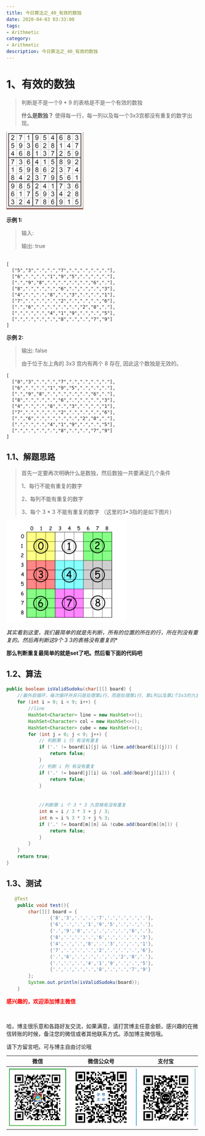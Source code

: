 ```yaml
---
title: 今日算法之_40_有效的数独
date: 2020-04-03 03:33:00
tags: 
- Arithmetic
category: 
- Arithmetic
description: 今日算法之_40_有效的数独
---
```




# 1、有效的数独
> 判断是不是一个9 * 9 的表格是不是一个有效的数独   
>
> **什么是数独？**   使得每一行，每一列以及每一个3x3宫都没有重复的数字出现。    



   

![1585898883133](https://raw.githubusercontent.com/HealerJean/HealerJean.github.io/master/blogImages/1585898883133.png)



**示例 1:**    

> 输入:   
>
> 输出: true

```

[
  ["5","3",".",".","7",".",".",".","."],
  ["6",".",".","1","9","5",".",".","."],
  [".","9","8",".",".",".",".","6","."],
  ["8",".",".",".","6",".",".",".","3"],
  ["4",".",".","8",".","3",".",".","1"],
  ["7",".",".",".","2",".",".",".","6"],
  [".","6",".",".",".",".","2","8","."],
  [".",".",".","4","1","9",".",".","5"],
  [".",".",".",".","8",".",".","7","9"]
]
```



**示例 2:**   

> 输出: false 
>
> 由于位于左上角的 3x3 宫内有两个 8 存在, 因此这个数独是无效的。

```
[
  ["8","3",".",".","7",".",".",".","."],
  ["6",".",".","1","9","5",".",".","."],
  [".","9","8",".",".",".",".","6","."],
  ["8",".",".",".","6",".",".",".","3"],
  ["4",".",".","8",".","3",".",".","1"],
  ["7",".",".",".","2",".",".",".","6"],
  [".","6",".",".",".",".","2","8","."],
  [".",".",".","4","1","9",".",".","5"],
  [".",".",".",".","8",".",".","7","9"]
]
```



## 1.1、解题思路 

> 首先一定要再次明确什么是数独，然后数独一共要满足几个条件   
>
> 1、每行不能有重复的数字   
>
> 2、每列不能有重复的数字   
>
> 3、每个 3 * 3 不能有重复的数字    （这里的3*3指的是如下图片）
>
> 

![1585899130185](https://raw.githubusercontent.com/HealerJean/HealerJean.github.io/master/blogImages/1585899130185.png)   



**其实看到这里，我们最简单的就是先判断，所有的位置的所在的行，所在列没有重复的。然后再判断这9个 3* 3的表格没有重复的**    

**那么判断重复最简单的就是set了吧。然后看下面的代码吧**  





## 1.2、算法

```java
public boolean isValidSudoku(char[][] board) {
    //最外层循环，每次循环并非只是处理第i行，而是处理第i行、第i列以及第i个3x3的九宫格
    for (int i = 0; i < 9; i++) {
        //line
        HashSet<Character> line = new HashSet<>();
        HashSet<Character> col = new HashSet<>();
        HashSet<Character> cube = new HashSet<>();
        for (int j = 0; j < 9; j++) {
            // 判断第 i 行 有没有重复
            if ('.' != board[i][j] && !line.add(board[i][j])) {
                return false;
            }
            // 判断 i 列 有没有重复
            if ('.' != board[j][i] && !col.add(board[j][i])) {
                return false;
            }


            //判断第 i 个 3 * 3 九宫格有没有重复
            int m = i / 3 * 3 + j / 3;
            int n = i % 3 * 3 + j % 3;
            if ('.' != board[m][n] && !cube.add(board[m][n])) {
                return false;
            }
        }
    }
    return true;
}

```




## 1.3、测试 

```java
   @Test
    public void test(){
        char[][] board = {
                {'8','3','.','.','7','.','.','.','.'},
                {'6','.','.','1','9','5','.','.','.'},
                {'.','9','8','.','.','.','.','6','.'},
                {'8','.','.','.','6','.','.','.','3'},
                {'4','.','.','8','.','3','.','.','1'},
                {'7','.','.','.','2','.','.','.','6'},
                {'.','6','.','.','.','.','2','8','.'},
                {'.','.','.','4','1','9','.','.','5'},
                {'.','.','.','.','8','.','.','7','9'}
        };
        System.out.println(isValidSudoku(board));
    }
```
















  **<font  color="red">感兴趣的，欢迎添加博主微信 </font>**       

​    

哈，博主很乐意和各路好友交流，如果满意，请打赏博主任意金额，感兴趣的在微信转账的时候，备注您的微信或者其他联系方式。添加博主微信哦。    

请下方留言吧。可与博主自由讨论哦   



|微信 | 微信公众号|支付宝|
|:-------:|:-------:|:------:|
| ![微信](https://raw.githubusercontent.com/HealerJean/HealerJean.github.io/master/assets/img/tctip/weixin.jpg)|![微信公众号](https://raw.githubusercontent.com/HealerJean/HealerJean.github.io/master/assets/img/my/qrcode_for_gh_a23c07a2da9e_258.jpg)|![支付宝](https://raw.githubusercontent.com/HealerJean/HealerJean.github.io/master/assets/img/tctip/alpay.jpg) |



<link rel="stylesheet" href="https://unpkg.com/gitalk/dist/gitalk.css">

<script src="https://unpkg.com/gitalk@latest/dist/gitalk.min.js"></script> 
<div id="gitalk-container"></div>    
 <script type="text/javascript">
    var gitalk = new Gitalk({
		clientID: `1d164cd85549874d0e3a`,
		clientSecret: `527c3d223d1e6608953e835b547061037d140355`,
		repo: `HealerJean.github.io`,
		owner: 'HealerJean',
		admin: ['HealerJean'],
		id: 'lkCtTDo5BiuNhacd',
    });
    gitalk.render('gitalk-container');
</script> 

